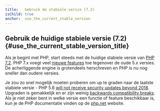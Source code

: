 ```yaml
---
title:   Gebruik de stabiele versie (7.2)
isChild: true
anchor:  use_the_current_stable_version
---
```


## Gebruik de huidige stabiele versie (7.2) {#use_the_current_stable_version_title}

Als je begint met PHP, start steeds met de huidige stabiele versie van [PHP 7.2][php-release]. PHP 7.x voegt veel
[nieuwe features](#language_highlights) toe tegenover de oude 5.x versies. De acherliggende engine is grotendeels 
herschreven en PHP is nu nog sneller dan oudere versies.

Je zou zo snel mogelijk moeten proberen om up te graden naar de laatste stabiele versie - PHP 5.6 [will not receive security updates beyond 2018](http://php.net/supported-versions.php). Upgraden is gemakkelijk en er zijn weinig [backwards compatibility breaks][php72-bc]. Als je niet zeker bent in welke versie een functie of feature beschikbaar is, kun je de PHP documentatie
vinden op de [php.net][php-docs] website.

[php-release]: http://php.net/downloads.php
[php-docs]: http://php.net/manual/
[php72-bc]: http://php.net/manual/migration72.incompatible.php
